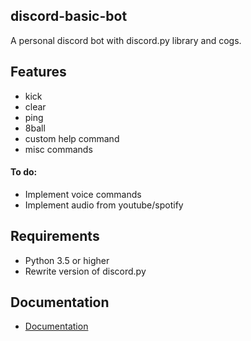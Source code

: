 ## discord-basic-bot
A personal discord bot with discord.py library and cogs.

## Features
* kick
* clear
* ping
* 8ball
* custom help command
* misc commands
#### To do:
* Implement voice commands
* Implement audio from youtube/spotify

## Requirements
* Python 3.5 or higher
* Rewrite version of discord.py

## Documentation
* [Documentation](https://discordpy.readthedocs.io/en/latest/index.html)
